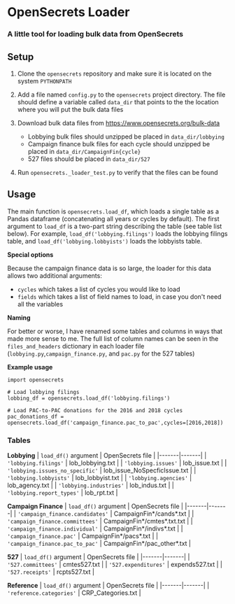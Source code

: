 # OpenSecrets Loader

### A little tool for loading bulk data from OpenSecrets


## Setup

1. Clone the `opensecrets` repository and make sure it is located on the system `PYTHONPATH`
2. Add a file named `config.py` to the `opensecrets` project directory. The file should define a variable called `data_dir` that points to the the location where you will put the bulk data files
3. Download bulk data files from https://www.opensecrets.org/bulk-data

    - Lobbying bulk files should unzipped be placed in `data_dir/lobbying`
    - Campaign finance bulk files for each cycle should unzipped be placed in `data_dir/CampaignFin{cycle}`
    - 527 files should be placed in `data_dir/527`
4. Run `opensecrets._loader_test.py` to verify that the files can be found


## Usage

The main function is `opensecrets.load_df`, which loads a single table as a Pandas dataframe (concatenating all years or cycles by default). The first argument to `load_df` is a two-part string describing the table (see table list below). For example, `load_df('lobbying.filings')` loads the lobbying filings table, and `load_df('lobbying.lobbyists')` loads the lobbyists table.


**Special options**

Because the campaign finance data is so large, the loader for this data allows two additional arguments:

- `cycles` which takes a list of cycles you would like to load
- `fields` which takes a list of field names to load, in case you don't need all the variables


**Naming**

For better or worse, I have renamed some tables and columns in ways that made more sense to me. The full list of column names can be seen in the `files_and_headers` dictionary in each loader file (`lobbying.py`,`campaign_finance.py`, and `pac.py` for the 527 tables)

**Example usage**

```{python}
import opensecrets

# Load lobbying filings
lobbing_df = opensecrets.load_df('lobbying.filings')

# Load PAC-to-PAC donations for the 2016 and 2018 cycles
pac_donations_df = opensecrets.load_df('campaign_finance.pac_to_pac',cycles=[2016,2018])

```



### Tables

**Lobbying**
| `load_df()` argument | OpenSecrets file |
|-------|-------|
| `'lobbying.filings'`            | lob_lobbying.txt |
| `'lobbying.issues'`             | lob_issue.txt |
| `'lobbying.issues_no_specific'` | lob_issue_NoSpecficIssue.txt |
| `'lobbying.lobbyists'`          | lob_lobbyist.txt |
| `'lobbying.agencies'`           | lob_agency.txt |
| `'lobbying.industries'`         | lob_indus.txt |
| `'lobbying.report_types'`       | lob_rpt.txt |

**Campaign Finance**
| `load_df()` argument | OpenSecrets file |
|-------|-------|
| `'campaign_finance.candidates'` | CampaignFin*/cands*.txt |
| `'campaign_finance.committees'` | CampaignFin*/cmtes*.txt.txt |
| `'campaign_finance.individual'` | CampaignFin*/indivs*.txt |
| `'campaign_finance.pac'`        | CampaignFin*/pacs*.txt |
| `'campaign_finance.pac_to_pac'` | CampaignFin*/pac_other*.txt |

**527**
| `load_df()` argument | OpenSecrets file |
|-------|-------|
| `'527.committees'`      | cmtes527.txt |
| `'527.expenditures'`    | expends527.txt |
| `'527.receipts'`        | rcpts527.txt |

**Reference**
| `load_df()` argument | OpenSecrets file |
|-------|-------|
| `'reference.categories'`      | CRP_Categories.txt |

